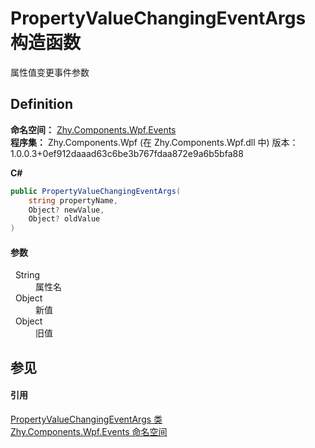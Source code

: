 # PropertyValueChangingEventArgs 构造函数


属性值变更事件参数



## Definition
**命名空间：** <a href="N_Zhy_Components_Wpf_Events.md">Zhy.Components.Wpf.Events</a>  
**程序集：** Zhy.Components.Wpf (在 Zhy.Components.Wpf.dll 中) 版本：1.0.0.3+0ef912daaad63c6be3b767fdaa872e9a6b5bfa88

**C#**
``` C#
public PropertyValueChangingEventArgs(
	string propertyName,
	Object? newValue,
	Object? oldValue
)
```



#### 参数
<dl><dt>  String</dt><dd>属性名</dd><dt>  Object</dt><dd>新值</dd><dt>  Object</dt><dd>旧值</dd></dl>

## 参见


#### 引用
<a href="T_Zhy_Components_Wpf_Events_PropertyValueChangingEventArgs.md">PropertyValueChangingEventArgs 类</a>  
<a href="N_Zhy_Components_Wpf_Events.md">Zhy.Components.Wpf.Events 命名空间</a>  
